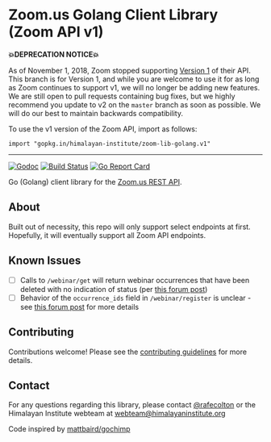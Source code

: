 # Zoom.us Golang Client Library (Zoom API v1)

**💥DEPRECATION NOTICE💥**

As of November 1, 2018, Zoom stopped supporting [Version
1](https://zoom.github.io/api-v1/) of their API. This branch is for
Version 1, and while you are welcome to use it for as long as Zoom
continues to support v1, we will no longer be adding new features. We
are still open to pull requests containing bug fixes, but we highly
recommend you update to v2 on the `master` branch as soon as possible.
We will do our best to maintain backwards compatibility.

To use the v1 version of the Zoom API, import as follows:

```golang
import "gopkg.in/himalayan-institute/zoom-lib-golang.v1"
```

----

[![Godoc](https://godoc.org/github.com/himalayan-institute/zoom-lib-golang?status.svg)](https://godoc.org/github.com/himalayan-institute/zoom-lib-golang)
[![Build Status](https://travis-ci.org/himalayan-institute/zoom-lib-golang.svg?branch=master)](https://travis-ci.org/himalayan-institute/zoom-lib-golang)
[![Go Report Card](https://goreportcard.com/badge/github.com/himalayan-institute/zoom-lib-golang)](https://goreportcard.com/report/github.com/himalayan-institute/zoom-lib-golang)

Go (Golang) client library for the [Zoom.us REST
API](git@github.com:himalayan-institute/zoom-lib-golang.git).

## About

Built out of necessity, this repo will only support select endpoints at
first. Hopefully, it will eventually support all Zoom API endpoints.

## Known Issues

- [ ] Calls to `/webinar/get` will return webinar occurrences that have
  been deleted with no indication of status (per [this
forum post](https://support.zoom.us/hc/en-us/community/posts/115010565986--webinar-get-returns-deleted-occurrence))
- [ ] Behavior of the `occurrence_ids` field in `/webinar/register` is
  unclear - see [this
forum post](https://support.zoom.us/hc/en-us/community/posts/115019165043-Behavior-of-occurrence-ids-in-webinar-register-?page=1#community_comment_115004843466)
for more details

## Contributing

Contributions welcome! Please see the [contributing
guidelines](CONTRIBUTING.md) for more details.

## Contact

For any questions regarding this library, please contact
[@rafecolton](https://github.com/rafecolton) or the Himalayan Institute
webteam at webteam@himalayaninstitute.org

Code inspired by
[mattbaird/gochimp](https://github.com/mattbaird/gochimp)
